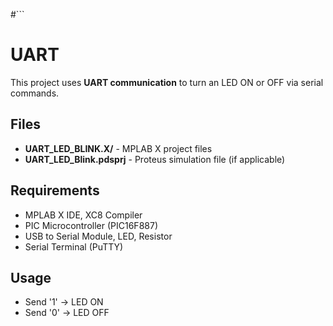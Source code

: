#```
# UART

This project uses **UART communication** to turn an LED ON or OFF via serial commands.

## Files
- **UART_LED_BLINK.X/** - MPLAB X project files
- **UART_LED_Blink.pdsprj** - Proteus simulation file (if applicable)

##  Requirements
- MPLAB X IDE, XC8 Compiler
- PIC Microcontroller (PIC16F887)
- USB to Serial Module, LED, Resistor
- Serial Terminal (PuTTY)

## Usage
- Send '1' -> LED ON
- Send '0' -> LED OFF
```

  
